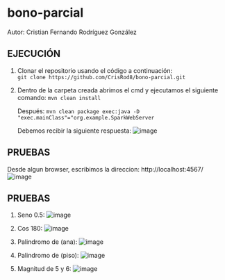 # bono-parcial

Autor: Cristian Fernando Rodríguez González  

## EJECUCIÓN 
1. Clonar el repositorio usando el código a continuación:  
    `git clone https://github.com/CrisRod8/bono-parcial.git`

2. Dentro de la carpeta creada abrimos el cmd y ejecutamos el siguiente comando:
   `mvn clean install`
   
   Después:
   `mvn clean package exec:java -D "exec.mainClass"="org.example.SparkWebServer`

   
   Debemos recibir la siguiente respuesta:
  ![image](https://github.com/CrisRod8/bono-parcial/assets/111186898/a5e823af-e40d-4b66-9c26-5ef7b73efe49)
   
## PRUEBAS  
Desde algun browser, escribimos la direccion: http://localhost:4567/
  ![image](https://github.com/CrisRod8/bono-parcial/assets/111186898/7ec38113-6cdb-44e0-8546-d8d510298d0e)
   
## PRUEBAS

1. Seno 0.5:
  ![image](https://github.com/CrisRod8/bono-parcial/assets/111186898/61469180-6a78-47ca-a16b-38683e16a3a1)

3. Cos 180:
  ![image](https://github.com/CrisRod8/bono-parcial/assets/111186898/ce417bb8-ef6e-4e1b-ad18-7821b114b1df)

5. Palindromo de (ana):
  ![image](https://github.com/CrisRod8/bono-parcial/assets/111186898/0ec871ab-1f16-4aab-a730-12db96832b5d)

7. Palindromo de (piso):
  ![image](https://github.com/CrisRod8/bono-parcial/assets/111186898/c4d4e332-7917-4af0-92f1-a1f6e30ed60c)
8. Magnitud de 5 y 6:
  ![image](https://github.com/CrisRod8/bono-parcial/assets/111186898/b3fc6815-cbf2-4b09-8652-2a1ba596e9d4)



